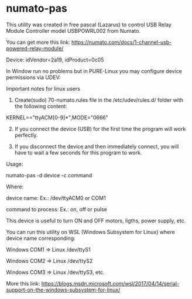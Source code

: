 # numato-pas
This utility was created in free pascal (Lazarus) to control USB Relay Module Controller model USBPOWRL002 from Numato.

You can get more this link: https://numato.com/docs/1-channel-usb-powered-relay-module/

Device: idVendor=2a19, idProduct=0c05

In Window run no problems but in PURE-Linux you may configure device permissions via UDEV:

Important notes for linux users

1. Create(sudo) 70-numato.rules file in the /etc/udev/rules.d/ folder with the following content:

KERNEL=="ttyACM[0-9]*",MODE="0666"

2. If you connect the device (USB) for the first time the program will work perfectly.

3. If you disconnect the device and then immediately connect, you will have to wait a few seconds for this program to work.

Usage:

numato-pas -d device -c command

Where:

device name: Ex.: /dev/ttyACM0 or COM1

command to process: Ex.: on, off or pulse

This device is useful to turn ON and OFF motors, ligths, power supply, etc.

You can run this utility on WSL (Windows Subsystem for Linux) where device name corresponding:

Windows COM1 => Linux /dev/ttyS1

Windows COM2 => Linux /dev/ttyS2

Windows COM3 => Linux /dev/ttyS3, etc.

More this link: https://blogs.msdn.microsoft.com/wsl/2017/04/14/serial-support-on-the-windows-subsystem-for-linux/
